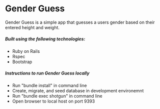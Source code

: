 # Gender Guess

Gender Guess is a simple app that guesses a users gender based on their entered height and weight.

##### Built using the following technologies:
- Ruby on Rails
- Rspec
- Bootstrap

##### Instructions to run Gender Guess locally
- Run "bundle install" in command line
- Create, migrate, and seed database in development environemnt
- Run "bundle exec shotgun" in command line
- Open browser to local host on port 9393
